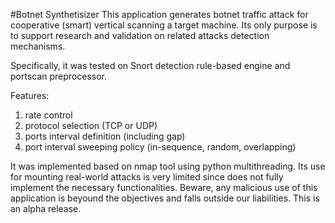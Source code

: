#Botnet Synthetisizer 
This application generates botnet traffic attack for cooperative (smart) vertical scanning a 
target machine. Its only purpose is to support research and validation on related attacks 
detection mechanisms. 

Specifically, it was tested on Snort detection rule-based engine and portscan preprocessor.

Features:
 1. rate control 
 2. protocol selection (TCP or UDP)
 3. ports interval definition (including gap) 
 4. port interval sweeping policy (in-sequence, random, overlapping)

It was implemented based on nmap tool using python multithreading. Its use for mounting
real-world attacks is very limited since does not fully implement the necessary functionalities.
Beware, any malicious use of this application is beyound the objectives and falls outside our 
liabilities. 
This is an alpha release.
